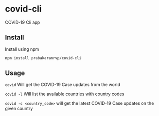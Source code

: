 # covid-cli
COVID-19 Cli app


## Install
Install using npm

```bash
npm install prabakaranrvp/covid-cli
```

## Usage

`covid` Will get the COVID-19 Case updates from the world

`covid -l` Will list the available countries with country codes

`covid -c <country_code>` will get the latest COVID-19 Case updates on the given country
